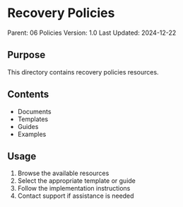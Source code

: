 # Recovery Policies
Parent: 06 Policies
Version: 1.0
Last Updated: 2024-12-22

## Purpose
This directory contains recovery policies resources.

## Contents
- Documents
- Templates
- Guides
- Examples

## Usage
1. Browse the available resources
2. Select the appropriate template or guide
3. Follow the implementation instructions
4. Contact support if assistance is needed
